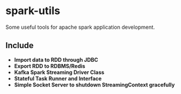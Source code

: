 # spark-utils
Some useful tools for apache spark application development.

## Include
- **Import data to RDD through JDBC**
- **Export RDD to RDBMS/Redis**
- **Kafka Spark Streaming Driver Class**
- **Stateful Task Runner and Interface**
- **Simple Socket Server to shutdown StreamingContext gracefully**
